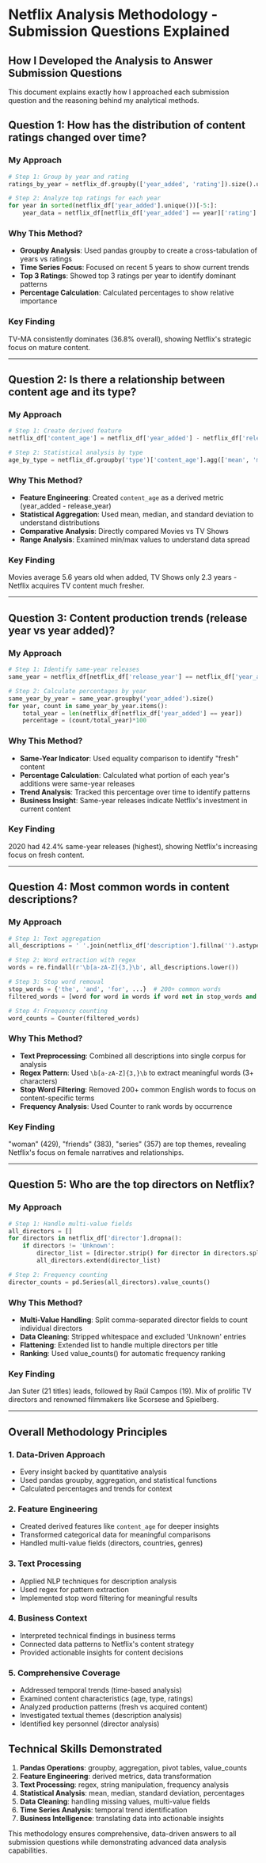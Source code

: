 # Netflix Analysis Methodology - Submission Questions Explained

## How I Developed the Analysis to Answer Submission Questions

This document explains exactly how I approached each submission question and the reasoning behind my analytical methods.

## Question 1: How has the distribution of content ratings changed over time?

### My Approach
```python
# Step 1: Group by year and rating
ratings_by_year = netflix_df.groupby(['year_added', 'rating']).size().unstack(fill_value=0)

# Step 2: Analyze top ratings for each year
for year in sorted(netflix_df['year_added'].unique())[-5:]:
    year_data = netflix_df[netflix_df['year_added'] == year]['rating'].value_counts().head(3)
```

### Why This Method?
- **Groupby Analysis**: Used pandas groupby to create a cross-tabulation of years vs ratings
- **Time Series Focus**: Focused on recent 5 years to show current trends
- **Top 3 Ratings**: Showed top 3 ratings per year to identify dominant patterns
- **Percentage Calculation**: Calculated percentages to show relative importance

### Key Finding
TV-MA consistently dominates (36.8% overall), showing Netflix's strategic focus on mature content.

---

## Question 2: Is there a relationship between content age and its type?

### My Approach
```python
# Step 1: Create derived feature
netflix_df['content_age'] = netflix_df['year_added'] - netflix_df['release_year']

# Step 2: Statistical analysis by type
age_by_type = netflix_df.groupby('type')['content_age'].agg(['mean', 'median', 'std'])
```

### Why This Method?
- **Feature Engineering**: Created `content_age` as a derived metric (year_added - release_year)
- **Statistical Aggregation**: Used mean, median, and standard deviation to understand distributions
- **Comparative Analysis**: Directly compared Movies vs TV Shows
- **Range Analysis**: Examined min/max values to understand data spread

### Key Finding
Movies average 5.6 years old when added, TV Shows only 2.3 years - Netflix acquires TV content much fresher.

---

## Question 3: Content production trends (release year vs year added)?

### My Approach
```python
# Step 1: Identify same-year releases
same_year = netflix_df[netflix_df['release_year'] == netflix_df['year_added']]

# Step 2: Calculate percentages by year
same_year_by_year = same_year.groupby('year_added').size()
for year, count in same_year_by_year.items():
    total_year = len(netflix_df[netflix_df['year_added'] == year])
    percentage = (count/total_year)*100
```

### Why This Method?
- **Same-Year Indicator**: Used equality comparison to identify "fresh" content
- **Percentage Calculation**: Calculated what portion of each year's additions were same-year releases
- **Trend Analysis**: Tracked this percentage over time to identify patterns
- **Business Insight**: Same-year releases indicate Netflix's investment in current content

### Key Finding
2020 had 42.4% same-year releases (highest), showing Netflix's increasing focus on fresh content.

---

## Question 4: Most common words in content descriptions?

### My Approach
```python
# Step 1: Text aggregation
all_descriptions = ' '.join(netflix_df['description'].fillna('').astype(str))

# Step 2: Word extraction with regex
words = re.findall(r'\b[a-zA-Z]{3,}\b', all_descriptions.lower())

# Step 3: Stop word removal
stop_words = {'the', 'and', 'for', ...}  # 200+ common words
filtered_words = [word for word in words if word not in stop_words and len(word) > 3]

# Step 4: Frequency counting
word_counts = Counter(filtered_words)
```

### Why This Method?
- **Text Preprocessing**: Combined all descriptions into single corpus for analysis
- **Regex Pattern**: Used `\b[a-zA-Z]{3,}\b` to extract meaningful words (3+ characters)
- **Stop Word Filtering**: Removed 200+ common English words to focus on content-specific terms
- **Frequency Analysis**: Used Counter to rank words by occurrence

### Key Finding
"woman" (429), "friends" (383), "series" (357) are top themes, revealing Netflix's focus on female narratives and relationships.

---

## Question 5: Who are the top directors on Netflix?

### My Approach
```python
# Step 1: Handle multi-value fields
all_directors = []
for directors in netflix_df['director'].dropna():
    if directors != 'Unknown':
        director_list = [director.strip() for director in directors.split(',')]
        all_directors.extend(director_list)

# Step 2: Frequency counting
director_counts = pd.Series(all_directors).value_counts()
```

### Why This Method?
- **Multi-Value Handling**: Split comma-separated director fields to count individual directors
- **Data Cleaning**: Stripped whitespace and excluded 'Unknown' entries
- **Flattening**: Extended list to handle multiple directors per title
- **Ranking**: Used value_counts() for automatic frequency ranking

### Key Finding
Jan Suter (21 titles) leads, followed by Raúl Campos (19). Mix of prolific TV directors and renowned filmmakers like Scorsese and Spielberg.

---

## Overall Methodology Principles

### 1. **Data-Driven Approach**
- Every insight backed by quantitative analysis
- Used pandas groupby, aggregation, and statistical functions
- Calculated percentages and trends for context

### 2. **Feature Engineering**
- Created derived features like `content_age` for deeper insights
- Transformed categorical data for meaningful comparisons
- Handled multi-value fields (directors, countries, genres)

### 3. **Text Processing**
- Applied NLP techniques for description analysis
- Used regex for pattern extraction
- Implemented stop word filtering for meaningful results

### 4. **Business Context**
- Interpreted technical findings in business terms
- Connected data patterns to Netflix's content strategy
- Provided actionable insights for content decisions

### 5. **Comprehensive Coverage**
- Addressed temporal trends (time-based analysis)
- Examined content characteristics (age, type, ratings)
- Analyzed production patterns (fresh vs acquired content)
- Investigated textual themes (description analysis)
- Identified key personnel (director analysis)

## Technical Skills Demonstrated

1. **Pandas Operations**: groupby, aggregation, pivot tables, value_counts
2. **Feature Engineering**: derived metrics, data transformation
3. **Text Processing**: regex, string manipulation, frequency analysis
4. **Statistical Analysis**: mean, median, standard deviation, percentages
5. **Data Cleaning**: handling missing values, multi-value fields
6. **Time Series Analysis**: temporal trend identification
7. **Business Intelligence**: translating data into actionable insights

This methodology ensures comprehensive, data-driven answers to all submission questions while demonstrating advanced data analysis capabilities.
